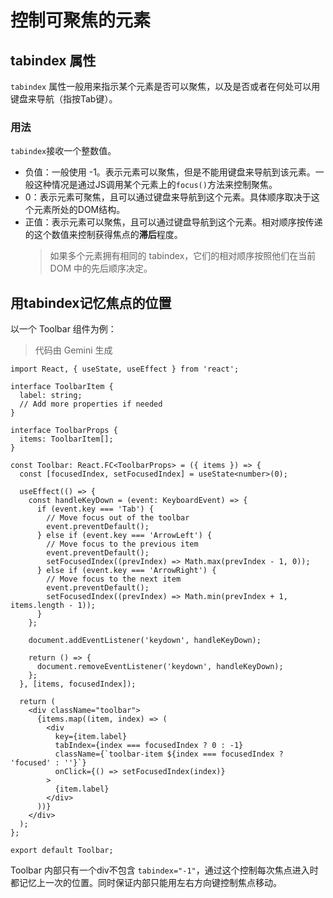 # 控制可聚焦的元素

## tabindex 属性
`tabindex` 属性一般用来指示某个元素是否可以聚焦，以及是否或者在何处可以用键盘来导航（指按Tab键）。

### 用法
`tabindex`接收一个整数值。
- 负值：一般使用 -1。表示元素可以聚焦，但是不能用键盘来导航到该元素。一般这种情况是通过JS调用某个元素上的`focus()`方法来控制聚焦。
- 0：表示元素可聚焦，且可以通过键盘来导航到这个元素。具体顺序取决于这个元素所处的DOM结构。
- 正值：表示元素可以聚焦，且可以通过键盘导航到这个元素。相对顺序按传递的这个数值来控制获得焦点的**滞后**程度。
    > 如果多个元素拥有相同的 tabindex，它们的相对顺序按照他们在当前 DOM 中的先后顺序决定。

## 用tabindex记忆焦点的位置
以一个 Toolbar 组件为例：
> 代码由 Gemini 生成
```tsx
import React, { useState, useEffect } from 'react';

interface ToolbarItem {
  label: string;
  // Add more properties if needed
}

interface ToolbarProps {
  items: ToolbarItem[];
}

const Toolbar: React.FC<ToolbarProps> = ({ items }) => {
  const [focusedIndex, setFocusedIndex] = useState<number>(0);

  useEffect(() => {
    const handleKeyDown = (event: KeyboardEvent) => {
      if (event.key === 'Tab') {
        // Move focus out of the toolbar
        event.preventDefault();
      } else if (event.key === 'ArrowLeft') {
        // Move focus to the previous item
        event.preventDefault();
        setFocusedIndex((prevIndex) => Math.max(prevIndex - 1, 0));
      } else if (event.key === 'ArrowRight') {
        // Move focus to the next item
        event.preventDefault();
        setFocusedIndex((prevIndex) => Math.min(prevIndex + 1, items.length - 1));
      }
    };

    document.addEventListener('keydown', handleKeyDown);

    return () => {
      document.removeEventListener('keydown', handleKeyDown);
    };
  }, [items, focusedIndex]);

  return (
    <div className="toolbar">
      {items.map((item, index) => (
        <div
          key={item.label}
          tabIndex={index === focusedIndex ? 0 : -1}
          className={`toolbar-item ${index === focusedIndex ? 'focused' : ''}`}
          onClick={() => setFocusedIndex(index)}
        >
          {item.label}
        </div>
      ))}
    </div>
  );
};

export default Toolbar;
```

Toolbar 内部只有一个div不包含 `tabindex="-1"`，通过这个控制每次焦点进入时都记忆上一次的位置。同时保证内部只能用左右方向键控制焦点移动。